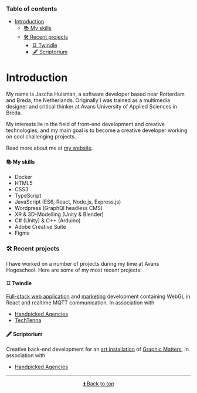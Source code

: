 ### Table of contents
- [Introduction](#introduction)
    - [📚 My skills](#-my-skills)
  - [🛠 Recent projects](#-recent-projects)
    - [♊️ Twindle](#️-twindle)
    - [🖋 Scriptorium](#-scriptorium)

# Introduction

My name is Jascha Huisman, a software developer based near Rotterdam and Breda, the Netherlands. Originally I was trained as a multimedia designer and critical thinker at Avans University of Applied Sciences in Breda.

My interests lie in the field of front-end development and creative technologies, and my main goal is to become a creative developer working on cool challenging projects.

Read more about me at [my website](https://www.jaschahuisman.nl).


#### 📚 My skills

-   Docker
-   HTML5
-   CSS3
-   TypeScript
-   JavaScript (ES6, React, Node.js, Express.js)
-   Wordpress (GraphQl headless CMS)
-   XR & 3D-Modelling (Unity & Blender)
-   C# (Unity) & C++ (Arduino)
-   Adobe Creative Suite
-   Figma

### 🛠 Recent projects

I have worked on a number of projects during my time at Avans Hogeschool. Here are some of my most recent projects:

#### ♊️ Twindle

[Full-stack web application](http://demo.twindle.io) and [marketing](http://twindle.io) development containing WebGL in React and realtime MQTT communication. In association with 
- [Handpicked Agencies](https://www.handpickedagencies.com)
- [TechTenna](https://www.techtenna.com)

#### 🖋 Scriptorium

Creative back-end development for an [art installation](https://scriptorium.graphicmatters.nl/) of [Graphic Matters](https://graphicmatters.nl), in association with 
- [Handpicked Agencies](https://www.handpickedagencies.com)

___

<div style="display:flex; justify-content:center" >
    <a href="#table-of-contents">⏫ Back to top</a>
</div>
